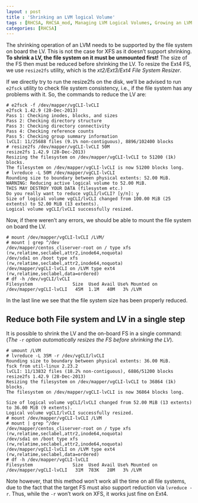 ```yaml
---
layout : post
title : 'Shrinking an LVM logical Volume'
tags : [RHCSA, RHCSA_mod, Managing LVM Logical Volumes, Growing an LVM Logical Volume]
categories: [RHCSA]
---
```



The shrinking operation of an LVM needs to be supported by the file
system on board the LV. This is not the case for XFS as it doesn’t
support shrinking. **To shrink a LV, the file system on it must be
unmounted first\!** The size of the FS then must be reduced before
shrinking the LV. To resize the Ext4 FS, we use `resize2fs` utility,
which is the *xt2/Ext3/Ext4 File System Resizer*.

If we directly try to run the resize2fs on the disk, we’ll be advised to
run `e2fsck` utility to check file system consistency, i.e., if the file
system has any problems with it. So, the commands to reduce the LV are:

``` console
# e2fsck -f /dev/mapper/vgCLI-lvCLI
e2fsck 1.42.9 (28-Dec-2013)
Pass 1: Checking inodes, blocks, and sizes
Pass 2: Checking directory structure
Pass 3: Checking directory connectivity
Pass 4: Checking reference counts
Pass 5: Checking group summary information
lvCLI: 11/25688 files (9.1% non-contiguous), 8896/102400 blocks
# resize2fs /dev/mapper/vgCLI-lvCLI 50M
resize2fs 1.42.9 (28-Dec-2013)
Resizing the filesystem on /dev/mapper/vgCLI-lvCLI to 51200 (1k) blocks.
The filesystem on /dev/mapper/vgCLI-lvCLI is now 51200 blocks long.
# lvreduce -L 50M /dev/mapper/vgCLI-lvCLI
Rounding size to boundary between physical extents: 52.00 MiB.
WARNING: Reducing active logical volume to 52.00 MiB.
THIS MAY DESTROY YOUR DATA (filesystem etc.)
Do you really want to reduce vgCLI/lvCLI? [y/n]: y
Size of logical volume vgCLI/lvCLI changed from 100.00 MiB (25 extents) to 52.00 MiB (13 extents).
Logical volume vgCLI/lvCLI successfully resized.
```

Now, if there weren’t any errors, we should be able to mount the file
system on board the LV.

``` console
# mount /dev/mapper/vgCLI-lvCLI /LVM/
# mount | grep ^/dev
/dev/mapper/centos_cliserver-root on / type xfs (rw,relatime,seclabel,attr2,inode64,noquota)
/dev/sda1 on /boot type xfs (rw,relatime,seclabel,attr2,inode64,noquota)
/dev/mapper/vgCLI-lvCLI on /LVM type ext4 (rw,relatime,seclabel,data=ordered)
# df -h /dev/vgCLI/lvCLI
Filesystem               Size  Used Avail Use% Mounted on
/dev/mapper/vgCLI-lvCLI   45M  1.1M   40M   3% /LVM
```

In the last line we see that the file system size has been properly
reduced.

## Reduce both File system and LV in a single step

It is possible to shrink the LV and the on-board FS in a single command:
(*The* `-r` *option automatically resizes the FS before shrinking the
LV*).

``` console
# umount /LVM
# lvreduce -L 35M -r /dev/vgCLI/lvCLI
Rounding size to boundary between physical extents: 36.00 MiB.
fsck from util-linux 2.23.2
lvCLI: 11/13832 files (18.2% non-contiguous), 6886/51200 blocks
resize2fs 1.42.9 (28-Dec-2013)
Resizing the filesystem on /dev/mapper/vgCLI-lvCLI to 36864 (1k) blocks.
The filesystem on /dev/mapper/vgCLI-lvCLI is now 36864 blocks long.

Size of logical volume vgCLI/lvCLI changed from 52.00 MiB (13 extents) to 36.00 MiB (9 extents).
Logical volume vgCLI/lvCLI successfully resized.
# mount /dev/mapper/vgCLI-lvCLI /LVM
# mount | grep ^/dev
/dev/mapper/centos_cliserver-root on / type xfs (rw,relatime,seclabel,attr2,inode64,noquota)
/dev/sda1 on /boot type xfs (rw,relatime,seclabel,attr2,inode64,noquota)
/dev/mapper/vgCLI-lvCLI on /LVM type ext4 (rw,relatime,seclabel,data=ordered)
# df -h /dev/mapper/vgCLI-lvCLI
Filesystem               Size  Used Avail Use% Mounted on
/dev/mapper/vgCLI-lvCLI   31M  783K   28M   3% /LVM
```

Note however, that this method won’t work all the time on all file
systems, due to the fact that the target FS must also support reduction
via `lvreduce -r`. Thus, while the `-r` won’t work on XFS, it works just
fine on Ext4.

